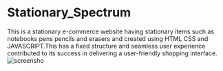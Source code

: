 # Stationary_Spectrum
This is a stationary e-commerce website having stationary items such as notebooks pens pencils and erasers and created using HTML CSS and JAVASCRIPT.This has a fixed structure and seamless user experience contributed to its success in delivering a user-friendly shopping interface.
![screensho](https://github.com/AbihaFatma/Stationary_Spectrum/assets/139650646/92bf6352-aac0-4ced-a6f2-e68dc25d6e2f)
